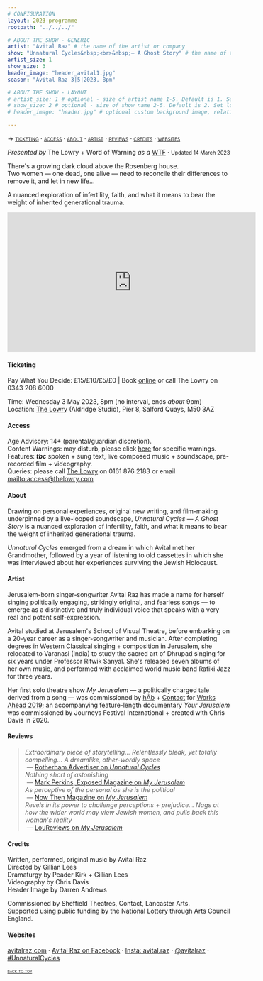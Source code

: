 ```yaml
---
# CONFIGURATION
layout: 2023-programme
rootpath: "../../../"

# ABOUT THE SHOW - GENERIC
artist: "Avital Raz" # the name of the artist or company
show: "Unnatural Cycles&nbsp;<br>&nbsp;— A Ghost Story" # the name of the show
artist_size: 1
show_size: 3
header_image: "header_avital1.jpg"    
season: "Avital Raz 3|5|2023, 8pm"

# ABOUT THE SHOW - LAYOUT
# artist_size: 1 # optional - size of artist name 1-5. Default is 1. Set longer names to lower values
# show_size: 2 # optional - size of show name 2-5. Default is 2. Set longer names to lower values
# header_image: "header.jpg" # optional custom background image, relative to current page

---
```

<span style='font-variant: small-caps'>→ [ticketing](/current/2023/raz/#ticketing) · [access](/current/2023/raz/#access) · [about](/current/2023/raz/#about) · [artist](/current/2023/raz/#artist) · [reviews](/current/2023/raz/#reviews) · [credits](/current/2023/raz/#credits) · [websites](/current/2023/raz/#websites)</span>         
         
*Presented by* The Lowry + Word of Warning *as a* <a href="https://thelowry.com/wtf-wednesday" target="_blank">WTF</a> · <small>Updated 14 March 2023</small>           
         
There's a growing dark cloud above the Rosenberg house.<br>Two women — one dead, one alive — need to reconcile their differences to remove it, and let in new life…          
         
A nuanced exploration of infertility, faith, and what it means to bear the weight of inherited generational trauma.          
         
<iframe width="560" height="315" src="https://www.youtube.com/embed/by6RFFVenDM" title="YouTube video player" frameborder="0" allow="accelerometer; autoplay; clipboard-write; encrypted-media; gyroscope; picture-in-picture; web-share" allowfullscreen></iframe>                
         
#### Ticketing         
Pay What You Decide: £15/£10/£5/£0 | Book <a href="https://thelowry.com/whats-on/?dates=03-05-2023" target="_blank">online</a> or call The Lowry on 0343 208 6000        
                
Time: Wednesday 3 May 2023, 8pm (no interval, ends *about* 9pm)<br>Location: <a href="https://thelowry.com/visit-us" target="_blank">The Lowry</a> (Aldridge Studio), Pier 8, Salford Quays, M50 3AZ         
         
#### Access         
Age Advisory: 14+ (parental/guardian discretion).<br>Content Warnings: may disturb, please click [here](/warnings) for specific warnings.<br>Features: ***tbc*** spoken + sung text, live composed music + soundscape, pre-recorded film + videography.<br>Queries: please call <a href="https://thelowry.com/visit-us/access" target="_blank">The Lowry</a> on 0161 876 2183 or email <mailto:access@thelowry.com>       
         
#### About         
Drawing on personal experiences, original new writing, and film-making underpinned by a live-looped soundscape, *Unnatural Cycles — A Ghost Story* is a nuanced exploration of infertility, faith, and what it means to bear the weight of inherited generational trauma.        
          
*Unnatural Cycles* emerged from a dream in which Avital met her Grandmother, followed by a year of listening to old cassettes in which she was interviewed about her experiences surviving the Jewish Holocaust.           
          
#### Artist        
Jerusalem-born singer-songwriter Avital Raz has made a name for herself singing politically engaging, strikingly original, and fearless songs — to emerge as a distinctive and truly individual voice that speaks with a very real and potent self-expression.         
          
Avital studied at Jerusalem's School of Visual Theatre, before embarking on a 20-year career as a singer-songwriter and musician. After completing degrees in Western Classical singing + composition in Jerusalem, she relocated to Varanasi (India) to study the sacred art of Dhrupad singing for six years under Professor Ritwik Sanyal. She's released seven albums of her own music, and performed with acclaimed world music band Rafiki Jazz for three years.         
         
Her first solo theatre show *My Jerusalem* — a politically charged tale derived from a song — was commissioned by [hÅb](/hab) + <a href="https://contactmcr.com" target="_blank">Contact</a> for [Works Ahead 2019](/archive/2019-worksahead/raz); an accompanying feature-length documentary *Your Jerusalem* was commissioned by Journeys Festival International + created with Chris Davis in 2020.          
         
#### Reviews         
>*Extraordinary piece of storytelling… Relentlessly bleak, yet totally compelling… A dreamlike, other-wordly space*<br>&nbsp;— <a href="https://www.rotherhamadvertiser.co.uk/leisure/view,theatre-review-unnatural-cycles-a-ghost-story-at-sheffield-playhouse_43783" target="_blank">Rotherham Advertiser on *Unnatural Cycles*</a><br>*Nothing short of astonishing*<br>&nbsp;— <a href="https://www.exposedmagazine.co.uk" target="_blank">Mark Perkins, Exposed Magazine on *My Jerusalem*</a><br>*As perceptive of the personal as she is the political*<br>&nbsp;— <a href="https://nowthenmagazine.com" target="_blank">Now Then Magazine on *My Jerusalem*</a><br>*Revels in its power to challenge perceptions + prejudice… Nags at how the wider world may view Jewish women, and pulls back this woman's reality*<br>&nbsp;— <a href="https://loureviews.blog/2021/07/20/review-my-jerusalem-applecart-arts-online" target="_blank">LouReviews on *My Jerusalem*</a>        
       
#### Credits          
Written, performed, original music by Avital Raz<br>Directed by Gillian Lees<br>Dramaturgy by Peader Kirk + Gillian Lees<br>Videography by Chris Davis<br>Header Image by Darren Andrews        
       
Commissioned by Sheffield Theatres, Contact, Lancaster Arts.<br>Supported using public funding by the National Lottery through Arts Council England.        
         
#### Websites          
<a href="http://avitalraz.com/unnatural-cycles--a-ghost-story" target="_blank">avitalraz.com</a> · <a href="https://facebook.com/avitalrazmusic" target="_blank">Avital Raz on Facebook</a> · <a href="https://instagram.com/avital.raz" target="_blank">Insta: avital.raz</a> · <a href="https://twitter.com/avitalraz" target="_blank">@avitalraz</a> · <a href="https://twitter.com/hashtag/UnnaturalCycles" target="_blank">#UnnaturalCycles</a>         
        
<small><span style='font-variant: small-caps'>[back to top](/current/2023/raz)</span></small>
